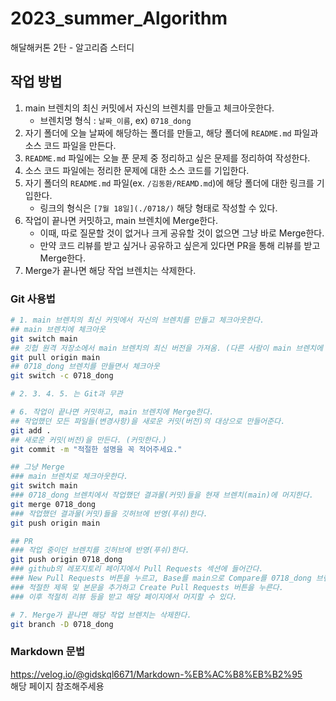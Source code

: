 # 2023_summer_Algorithm
해달해커톤 2탄 - 알고리즘 스터디
## 작업 방법
1. main 브렌치의 최신 커밋에서 자신의 브렌치를 만들고 체크아웃한다.
    - 브렌치명 형식 : `날짜_이름`, ex) `0718_dong`
2. 자기 폴더에 오늘 날짜에 해당하는 폴더를 만들고, 해당 폴더에 `README.md` 파일과 소스 코드 파일을 만든다.
3. `README.md` 파일에는 오늘 푼 문제 중 정리하고 싶은 문제를 정리하여 작성한다.
4. 소스 코드 파일에는 정리한 문제에 대한 소스 코드를 기입한다.
5. 자기 폴더의 `README.md` 파일(ex. `/김동환/REAMD.md`)에 해당 폴더에 대한 링크를 기입한다.
    - 링크의 형식은 `[7월 18일](./0718/)` 해당 형태로 작성할 수 있다.
6. 작업이 끝나면 커밋하고, main 브렌치에 Merge한다.
    - 이때, 따로 질문할 것이 없거나 크게 공유할 것이 없으면 그냥 바로 Merge한다.
    - 만약 코드 리뷰를 받고 싶거나 공유하고 싶은게 있다면 PR을 통해 리뷰를 받고 Merge한다.
7. Merge가 끝나면 해당 작업 브렌치는 삭제한다.

### Git 사용법
``` bash
# 1. main 브렌치의 최신 커밋에서 자신의 브렌치를 만들고 체크아웃한다.
## main 브렌치에 체크아웃
git switch main
## 깃헙 원격 저장소에서 main 브렌치의 최신 버전을 가져옴. (다른 사람이 main 브렌치에 새로운 커밋을 머지했을 수 있으니)
git pull origin main
## 0718_dong 브렌치를 만들면서 체크아웃
git switch -c 0718_dong

# 2. 3. 4. 5. 는 Git과 무관

# 6. 작업이 끝나면 커밋하고, main 브렌치에 Merge한다.
## 작업했던 모든 파일들(변경사항)을 새로운 커밋(버전)의 대상으로 만들어준다.
git add .
## 새로운 커밋(버전)을 만든다. (커밋한다.)
git commit -m "적절한 설명을 꼭 적어주세요."

## 그냥 Merge
### main 브렌치로 체크아웃한다.
git switch main
### 0718_dong 브렌치에서 작업했던 결과물(커밋)들을 현재 브렌치(main)에 머지한다.
git merge 0718_dong
### 작업했던 결과물(커밋)들을 깃허브에 반영(푸쉬)한다.
git push origin main

## PR
### 작업 중이던 브렌치를 깃허브에 반영(푸쉬)한다.
git push origin 0718_dong
### github의 레포지토리 페이지에서 Pull Requests 섹션에 들어간다.
### New Pull Requests 버튼을 누르고, Base를 main으로 Compare를 0718_dong 브렌치로 설정한다.
### 적절한 제목 및 본문을 추가하고 Create Pull Requests 버튼을 누른다.
### 이후 적절히 리뷰 등을 받고 해당 페이지에서 머지할 수 있다.

# 7. Merge가 끝나면 해당 작업 브렌치는 삭제한다.
git branch -D 0718_dong
```

### Markdown 문법
<https://velog.io/@gidskql6671/Markdown-%EB%AC%B8%EB%B2%95>  
해당 페이지 참조해주세용
